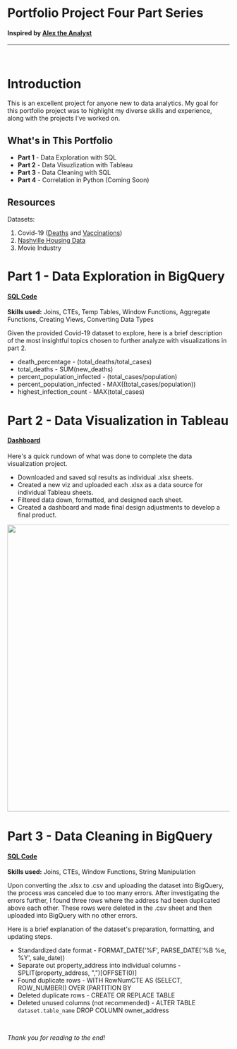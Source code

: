# Portfolio Project Four Part Series 
#### Inspired by [Alex the Analyst](https://www.youtube.com/c/alextheanalyst)
-------------------------------------
<p>&nbsp;</p>

# Introduction
This is an excellent project for anyone new to data analytics. My goal for this portfolio project was to highlight my diverse skills and experience, along with the projects I’ve worked on.

## What's in This Portfolio
* **Part 1** - Data Exploration with SQL
* **Part 2** - Data Visuzlization with Tableau
* **Part 3** - Data Cleaning with SQL
* **Part 4** - Correlation in Python (Coming Soon)

## Resources
Datasets:
1. Covid-19 ([Deaths](https://www.youtube.com/redirect?event=video_description&redir_token=QUFFLUhqbUFBZ1EzQWRDYTZIVWNodm5hQ2lsV2pnXzJnZ3xBQ3Jtc0trX3BKaF90akFUcEotckZmTWpVS1NmdGhRZmZ4dlQ4Wjk3OXZoVGE0X1BfVlhMOTNGQjA2ZzlOd3F1YkFnU2UtOW43TG43MGVWSVBka1VDdjZXWnh4dU0xdEZmd1gwODNhRDhKeWxaaGRjcjBJa2x6SQ&q=https%3A%2F%2Fgithub.com%2FAlexTheAnalyst%2FPortfolioProjects%2Fblob%2Fmain%2FCovidDeaths.xlsx&v=qfyynHBFOsM) and [Vaccinations](https://www.youtube.com/redirect?event=video_description&redir_token=QUFFLUhqbXZycVpYM09UeF9oaFZXbHVlR1pVaFhiekhlZ3xBQ3Jtc0tuSkpRLWQ3TW5vN1k1OFYxc05SaHFvTkRJUXZic0JoT0x2Y3BmR1E0TDk3ZjFVNlRGYm05OUIwZm1uREVDNzZhNjZQYnRpczdSTjZHbDdwamJWaVI3alY1Tmk2S2pITXA0QlNEWUZLUUVzaF81SlJnTQ&q=https%3A%2F%2Fgithub.com%2FAlexTheAnalyst%2FPortfolioProjects%2Fblob%2Fmain%2FCovidVaccinations.xlsx&v=qfyynHBFOsM))
2. [Nashville Housing Data](https://github.com/AlexTheAnalyst/PortfolioProjects/blob/main/Nashville%20Housing%20Data%20for%20Data%20Cleaning.xlsx)
3. Movie Industry

# Part 1 - Data Exploration in BigQuery 
#### [SQL Code](https://github.com/AliciaMay/Portfolio-project/commit/39c5defe2b6524f5a8b57bad174f392939004bba)

**Skills used:** Joins, CTEs, Temp Tables, Window Functions, Aggregate Functions, Creating Views, Converting Data Types

Given the provided Covid-19 dataset to explore, here is a brief description of the most insightful topics chosen to further analyze with visualizations in part 2.

* death_percentage - (total_deaths/total_cases)
* total_deaths - SUM(new_deaths)
* percent_population_infected - (total_cases/population)
* percent_population_infected - MAX((total_cases/population))
* highest_infection_count - MAX(total_cases)

# Part 2 - Data Visualization in Tableau 
#### [Dashboard](https://public.tableau.com/views/GlobalCovid_16548842774390/Dashboard1?:language=en-US&:display_count=n&:origin=viz_share_link)

Here's a quick rundown of what was done to complete the data visualization project.

* Downloaded and saved sql results as individual .xlsx sheets.
* Created a new viz and uploaded each .xlsx as a data source for individual Tableau sheets.
* Filtered data down, formatted, and designed each sheet.
* Created a dashboard and made final design adjustments to develop a final product.

<div align="center">
  <img src="https://user-images.githubusercontent.com/105527562/175824796-e8a93d18-274a-4e7d-9df8-fcc7d67d4712.png" width="650"/>
</div>

# Part 3 - Data Cleaning in BigQuery 
#### [SQL Code](https://github.com/AliciaMay/Portfolio-project/commit/5f47d10eefbcc2b1a2011d81984edbba63a0c3a5)

**Skills used:** Joins, CTEs, Window Functions, String Manipulation

Upon converting the .xlsx to .csv and uploading the dataset into BigQuery, the process was canceled due to too many errors. After investigating the errors further, I found three rows where the address had been duplicated above each other. These rows were deleted in the .csv sheet and then uploaded into BigQuery with no other errors. 

Here is a brief explanation of the dataset's preparation, formatting, and updating steps.

* Standardized date format - FORMAT_DATE('%F', PARSE_DATE('%B %e, %Y', sale_date))
* Separate out property_address into individual columns - SPLIT(property_address, ",")[OFFSET(0)]
* Found duplicate rows - WITH RowNumCTE AS (SELECT, ROW_NUMBER() OVER (PARTITION BY
* Deleted duplicate rows - CREATE OR REPLACE TABLE
* Deleted unused columns (not recommended) - ALTER TABLE `dataset.table_name` DROP COLUMN owner_address
<p>&nbsp;</p>

*Thank you for reading to the end!*


